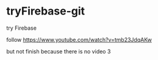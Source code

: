 # tryFirebase-git
try Firebase

follow https://www.youtube.com/watch?v=tmb23JdqAKw

but not finish because there is no video 3